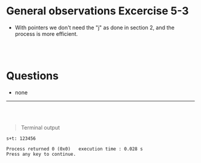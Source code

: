 # General observations Excercise 5-3

- With pointers we don't need the "j" as done in section 2, and the process is more efficient.

<br> </br>

# Questions

- none

---

<br> </br>

> Terminal output

```
s+t: 123456

Process returned 0 (0x0)   execution time : 0.028 s
Press any key to continue.


```
